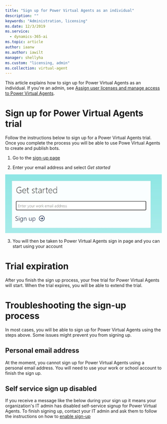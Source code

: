 ```yaml
---
title: "Sign up for Power Virtual Agents as an individual"
description: ""
keywords: "Administration, licensing"
ms.date: 12/3/2019
ms.service:
  - dynamics-365-ai
ms.topic: article
author: iaanw
ms.author: iawilt
manager: shellyha
ms.custom: "licensing, admin"
ms.collection: virtual-agent
---
```


This article explains how to sign up for Power Virtual Agents as an individual. If you're an admin, see [Assign user licenses and manage access to Power Virtual Agents](requirements-licensing.md).

# Sign up for Power Virtual Agents trial 
Follow the instructions below to sign up for a Power Virtual Agents trial. Once you complete the process you will be able to use Powe Virtual Agents to create and publish bots. 

1. Go to the [sign-up page](https://go.microsoft.com/fwlink/?LinkId=2107702)

2. Enter your email address and select *Get started*

 ![sign up portal get started](media/sign-up-get-started.jpg)

3. You will then be taken to Power Virtual Agents sign in page and you can start using your account


# Trial expiration
After you finish the sign up process, your free trial for Power Virtual Agents will start. When the trial expires, you will be able to extend the trial.

# Troubleshooting the sign-up process
In most cases, you will be able to sign up for Power Virtual Agents using the steps above. Some issues might prevent you from signing up. 

## Personal email address 
At the moment, you cannot sign up for Power Virtual Agents using a personal email address. You will need to use your work or school account to finish the sign up.

## Self service sign up disabled
If you receive a message like the below during your sign up it means your organization's IT admin has disabled self-service signup for Power Virtual Agents. To finish signing up, contact your IT admin and ask them to follow the instructions on how to [enable sign-up](requirements-licensing.md)
